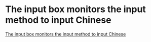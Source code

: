 # The input box monitors the input method to input Chinese
[The input box monitors the input method to input Chinese](https://aiwithcloud.com/2022/09/16/the_input_box_monitors_the_input_method_to_input_chinese/)